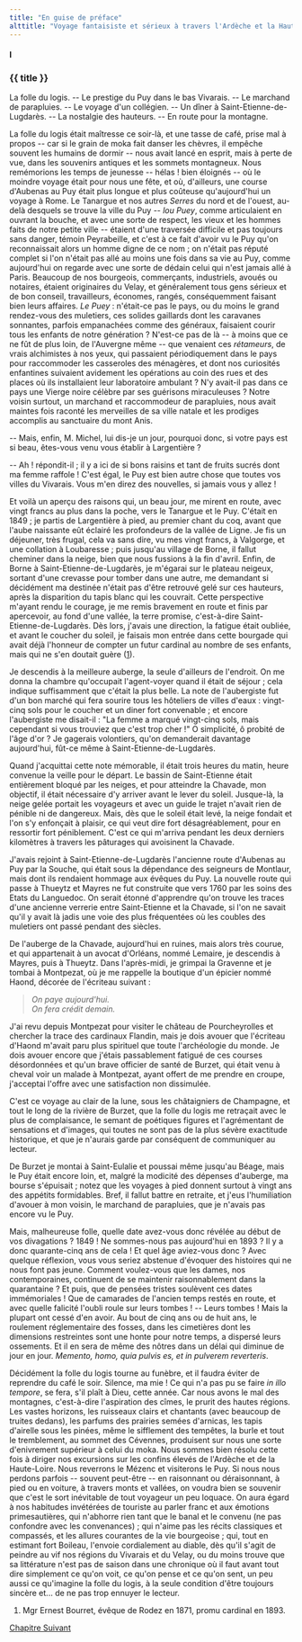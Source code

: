 ```yaml
---
title: "En guise de préface"
alttitle: "Voyage fantaisiste et sérieux à travers l'Ardèche et la Haute-Loire"
---
```


#### I

### {{ title }}

<div class="tltr">

La folle du logis. -- Le prestige du Puy dans le bas Vivarais. -- Le marchand de
parapluies. -- Le voyage d'un collégien. -- Un dîner à
Saint-Etienne-de-Lugdarès. -- La nostalgie des hauteurs. -- En route pour la
montagne.

</div>

La folle du logis était maîtresse ce soir-là, et une tasse de café, prise mal à
propos -- car si le grain de moka fait danser les chèvres, il empêche souvent
les humains de dormir -- nous avait lancé en esprit, mais à perte de vue, dans
les souvenirs antiques et les sommets montagneux. Nous remémorions les temps de
jeunesse -- hélas ! bien éloignés -- où le moindre voyage était pour nous une
fête, et où, d'ailleurs, une course d'Aubenas au Puy était plus longue et plus
coûteuse qu'aujourd'hui un voyage à Rome. Le Tanargue et nos autres _Serres_ du
nord et de l'ouest, au-delà desquels se trouve la ville du Puy -- _lou Puey_,
comme articulaient en ouvrant la bouche, et avec une sorte de respect, les vieux
et les hommes faits de notre petite ville -- étaient d'une traversée difficile
et pas toujours sans danger, témoin Peyrabeille, et c'est à ce fait d'avoir vu
le Puy qu'on reconnaissait alors un homme digne de ce nom ; on n'était pas
réputé complet si l'on n'était pas allé au moins une fois dans sa vie au Puy,
comme aujourd'hui on regarde avec une sorte de dédain celui qui n'est jamais
allé à Paris. Beaucoup de nos bourgeois, commerçants, industriels, avoués ou
notaires, étaient originaires du Velay, et généralement tous gens sérieux et de
bon conseil, travailleurs, économes, rangés, conséquemment faisant bien leurs
affaires. _Le Puey_ : n'était-ce pas le pays, ou du moins le grand rendez-vous
des muletiers, ces solides gaillards dont les caravanes sonnantes, parfois
empanachées comme des généraux, faisaient courir tous les enfants de notre
génération ? N'est-ce pas de là -- à moins que ce ne fût de plus loin, de
l'Auvergne même -- que venaient ces _rétameurs_, de vrais alchimistes à nos
yeux, qui passaient périodiquement dans le pays pour raccommoder les casseroles
des ménagères, et dont nos curiosités enfantines suivaient avidement les
opérations au coin des rues et des places où ils installaient leur laboratoire
ambulant ? N'y avait-il pas dans ce pays une Vierge noire célèbre par ses
guérisons miraculeuses ? Notre voisin surtout, un marchand et raccommodeur de
parapluies, nous avait maintes fois raconté les merveilles de sa ville natale et
les prodiges accomplis au sanctuaire du mont Anis.

-- Mais, enfin, M. Michel, lui dis-je un jour, pourquoi donc, si votre pays est
si beau, êtes-vous venu vous établir à Largentière ?

-- Ah ! répondit-il ; il y a ici de si bons raisins et tant de fruits sucrés
dont ma femme raffole ! C'est égal, le Puy est bien autre chose que toutes vos
villes du Vivarais. Vous m'en direz des nouvelles, si jamais vous y allez !

Et voilà un aperçu des raisons qui, un beau jour, me mirent en route, avec vingt
francs au plus dans la poche, vers le Tanargue et le Puy. C'était en 1849 ; je
partis de Largentière à pied, au premier chant du coq, avant que l'aube
naissante eût éclairé les profondeurs de la vallée de Ligne. Je fis un déjeuner,
très frugal, cela va sans dire, vu mes vingt francs, à Valgorge, et une
collation à Loubaresse ; puis jusqu'au village de Borne, il fallut cheminer dans
la neige, bien que nous fussions à la fin d'avril. Enfin, de Borne à
Saint-Etienne-de-Lugdarès, je m'égarai sur le plateau neigeux, sortant d'une
crevasse pour tomber dans une autre, me demandant si décidément ma destinée
n'était pas d'être retrouvé gelé sur ces hauteurs, après la disparition du tapis
blanc qui les couvrait. Cette perspective m'ayant rendu le courage, je me remis
bravement en route et finis par apercevoir, au fond d'une vallée, la terre
promise, c'est-à-dire Saint-Etienne-de-Lugdarès. Dès lors, j'avais une
direction, la fatigue était oubliée, et avant le coucher du soleil, je faisais
mon entrée dans cette bourgade qui avait déjà l'honneur de compter un futur
cardinal au nombre de ses enfants, mais qui ne s'en doutait guère ([1](#notes)).

Je descendis à la meilleure auberge, la seule d'ailleurs de l'endroit. On me
donna la chambre qu'occupait l'agent-voyer quand il était de séjour ; cela
indique suffisamment que c'était la plus belle. La note de l'aubergiste fut d'un
bon marché qui fera sourire tous les hôteliers de villes d'eaux : vingt-cinq
sols pour le coucher et un diner fort convenable ; et encore l'aubergiste me
disait-il : "La femme a marqué vingt-cinq sols, mais cependant si vous trouviez
que c'est trop cher !" O simplicité, ô probité de l'âge d'or ? Je gagerais
volontiers, qu'on demanderait davantage aujourd'hui, fût-ce même à
Saint-Etienne-de-Lugdarès.

Quand j'acquittai cette note mémorable, il était trois heures du matin, heure
convenue la veille pour le départ. Le bassin de Saint-Etienne était entièrement
bloqué par les neiges, et pour atteindre la Chavade, mon objectif, il était
nécessaire d'y arriver avant le lever du soleil. Jusque-là, la neige gelée
portait les voyageurs et avec un guide le trajet n'avait rien de pénible ni de
dangereux. Mais, dès que le soleil était levé, la neige fondait et l'on s'y
enfonçait à plaisir, ce qui veut dire fort désagréablement, pour en ressortir
fort péniblement. C'est ce qui m'arriva pendant les deux derniers kilomètres à
travers les pâturages qui avoisinent la Chavade.

J'avais rejoint à Saint-Etienne-de-Lugdarès l'ancienne route d'Aubenas au Puy
par la Souche, qui était sous la dépendance des seigneurs de Montlaur, mais dont
ils rendaient hommage aux évêques du Puy. La nouvelle route qui passe à Thueytz
et Mayres ne fut construite que vers 1760 par les soins des Etats du Languedoc.
On serait étonné d'apprendre qu'on trouve les traces d'une ancienne verrerie
entre Saint-Etienne et la Chavade, si l'on ne savait qu'il y avait là jadis une
voie des plus fréquentées où les coubles des muletiers ont passé pendant des
siècles.

De l'auberge de la Chavade, aujourd'hui en ruines, mais alors très courue, et
qui appartenait à un avocat d'Orléans, nommé Lemaire, je descendis à Mayres,
puis à Thueytz. Dans l'après-midi, je grimpai la Gravenne et je tombai à
Montpezat, où je me rappelle la boutique d'un épicier nommé Haond, décorée de
l'écriteau suivant :

> _On paye aujourd'hui._\
> _On fera crédit demain._

J'ai revu depuis Montpezat pour visiter le château de Pourcheyrolles et chercher
la trace des cardinaux Flandin, mais je dois avouer que l'écriteau d'Haond
m'avait paru plus spirituel que toute l'archéologie du monde. Je dois avouer
encore que j'étais passablement fatigué de ces courses désordonnées et qu'un
brave officier de santé de Burzet, qui était venu à cheval voir un malade à
Montpezat, ayant offert de me prendre en croupe, j'acceptai l'offre avec une
satisfaction non dissimulée.

C'est ce voyage au clair de la lune, sous les châtaigniers de Champagne, et tout
le long de la rivière de Burzet, que la folle du logis me retraçait avec le plus
de complaisance, le semant de poétiques figures et l'agrémentant de sensations
et d'images, qui toutes ne sont pas de la plus sévère exactitude historique, et
que je n'aurais garde par conséquent de communiquer au lecteur.

De Burzet je montai à Saint-Eulalie et poussai même jusqu'au Béage, mais le Puy
était encore loin, et, malgré la modicité des dépenses d'auberge, ma bourse
s'épuisait ; notez que les voyages à pied donnent surtout à vingt ans des
appétits formidables. Bref, il fallut battre en retraite, et j'eus l'humiliation
d'avouer à mon voisin, le marchand de parapluies, que je n'avais pas encore vu
le Puy.

Mais, malheureuse folle, quelle date avez-vous donc révélée au début de vos
divagations ? 1849 ! Ne sommes-nous pas aujourd'hui en 1893 ? Il y a donc
quarante-cinq ans de cela ! Et quel âge aviez-vous donc ? Avec quelque
réflexion, vous vous seriez abstenue d'évoquer des histoires qui ne nous font
pas jeune. Comment voulez-vous que les dames, nos contemporaines, continuent de
se maintenir raisonnablement dans la quarantaine ? Et puis, que de pensées
tristes soulèvent ces dates immémoriales ! Que de camarades de l'ancien temps
restés en route, et avec quelle falicité l'oubli roule sur leurs tombes ! --
Leurs tombes ! Mais la plupart ont cessé d'en avoir. Au bout de cinq ans ou de
huit ans, le roulement réglementaire des fosses, dans les cimetières dont les
dimensions restreintes sont une honte pour notre temps, a dispersé leurs
ossements. Et il en sera de même des nôtres dans un délai qui diminue de jour en
jour. _Memento, homo, quia pulvis es, et in pulverem reverteris_.

Décidément la folle du logis tourne au funèbre, et il faudra éviter de reprendre
du café le soir. Silence, ma mie ! Ce qui n'a pas pu se faire _in illo tempore_,
se fera, s'il plaît à Dieu, cette année. Car nous avons le mal des montagnes,
c'est-à-dire l'aspiration des cîmes, le prurit des hautes régions. Les vastes
horizons, les ruisseaux clairs et chantants (avec beaucoup de truites dedans),
les parfums des prairies semées d'arnicas, les tapis d'airelle sous les pinées,
même le sifflement des tempêtes, la burle et tout le tremblement, au sommet des
Cévennes, produisent sur nous une sorte d'enivrement supérieur à celui du moka.
Nous sommes bien résolu cette fois à diriger nos excursions sur les confins
élevés de l'Ardèche et de la Haute-Loire. Nous reverrons le Mézenc et visiterons
le Puy. Si nous nous perdons parfois -- souvent peut-être -- en raisonnant ou
déraisonnant, à pied ou en voiture, à travers monts et vallées, on voudra bien
se souvenir que c'est le sort inévitable de tout voyageur un peu loquace. On
aura égard à nos habitudes invétérées de touriste au parler franc et aux
émotions primesautières, qui n'abhorre rien tant que le banal et le convenu (ne
pas confondre avec les convenances) ; qui n'aime pas les récits classiques et
compassés, et les allures courantes de la vie bourgeoise ; qui, tout en estimant
fort Boileau, l'envoie cordialement au diable, dès qu'il s'agit de peindre au
vif nos régions du Vivarais et du Velay, ou du moins trouve que sa littérature
n'est pas de saison dans une chronique où il faut avant tout dire simplement ce
qu'on voit, ce qu'on pense et ce qu'on sent, un peu aussi ce qu'imagine la folle
du logis, à la seule condition d'être toujours sincère et... de ne pas trop
ennuyer le lecteur.

<div id="notes">

1. Mgr Ernest Bourret, évêque de Rodez en 1871, promu cardinal en 1893.

</div>

<div id="next">

[Chapitre Suivant](02.html)

</div>

